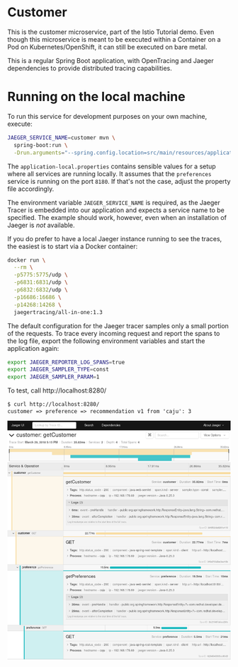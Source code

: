 Customer
========

This is the customer microservice, part of the Istio Tutorial demo. Even though this microservice is meant to be executed within a Container on a Pod on Kubernetes/OpenShift, it can still be executed on bare metal.

This is a regular Spring Boot application, with OpenTracing and Jaeger dependencies to provide distributed tracing capabilities.

Running on the local machine
============================

To run this service for development purposes on your own machine, execute:

```bash
JAEGER_SERVICE_NAME=customer mvn \
  spring-boot:run \
  -Drun.arguments="--spring.config.location=src/main/resources/application-local.properties"
```

The `application-local.properties` contains sensible values for a setup where all services are running locally. It assumes that the `preferences` service is running on the port `8180`. If that's not the case, adjust the property file accordingly.

The environment variable `JAEGER_SERVICE_NAME` is required, as the Jaeger Tracer is embedded into our application and expects a service name to be specified. The example should work, however, even when an installation of Jaeger is *not* available.

If you do prefer to have a local Jaeger instance running to see the traces, the easiest is to start via a Docker
container:

```bash
docker run \
  --rm \
  -p5775:5775/udp \
  -p6831:6831/udp \
  -p6832:6832/udp \
  -p16686:16686 \
  -p14268:14268 \
  jaegertracing/all-in-one:1.3
```

The default configuration for the Jaeger tracer samples only a small portion of the requests. To trace every incoming request and report the spans to the log file, export the following environment variables and start the application again:

```bash
export JAEGER_REPORTER_LOG_SPANS=true
export JAEGER_SAMPLER_TYPE=const
export JAEGER_SAMPLER_PARAM=1
```

To test, call http://localhost:8280/

```
$ curl http://localhost:8280/
customer => preference => recommendation v1 from 'caju': 3
```

![Trace View](trace.png)
```
